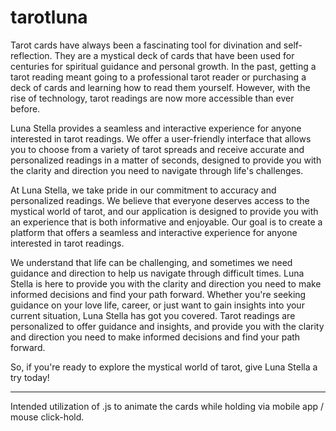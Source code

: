 # tarotluna


Tarot cards have always been a fascinating tool for divination and self-reflection. They are a mystical deck of cards that have been used for centuries for spiritual guidance and personal growth. In the past, getting a tarot reading meant going to a professional tarot reader or purchasing a deck of cards and learning how to read them yourself. However, with the rise of technology, tarot readings are now more accessible than ever before.

Luna Stella provides a seamless and interactive experience for anyone interested in tarot readings. We offer a user-friendly interface that allows you to choose from a variety of tarot spreads and receive accurate and personalized readings in a matter of seconds, designed to provide you with the clarity and direction you need to navigate through life's challenges. 

At Luna Stella, we take pride in our commitment to accuracy and personalized readings. We believe that everyone deserves access to the mystical world of tarot, and our application is designed to provide you with an experience that is both informative and enjoyable. Our goal is to create a platform that offers a seamless and interactive experience for anyone interested in tarot readings. 

We understand that life can be challenging, and sometimes we need guidance and direction to help us navigate through difficult times. Luna Stella is here to provide you with the clarity and direction you need to make informed decisions and find your path forward. Whether you're seeking guidance on your love life, career, or just want to gain insights into your current situation, Luna Stella has got you covered. Tarot readings are personalized to offer guidance and insights, and provide you with the clarity and direction you need to make informed decisions and find your path forward.

So, if you're ready to explore the mystical world of tarot, give Luna Stella a try today!

-------------------------------------------

Intended utilization of .js to animate the cards while holding via mobile app / mouse click-hold. 


